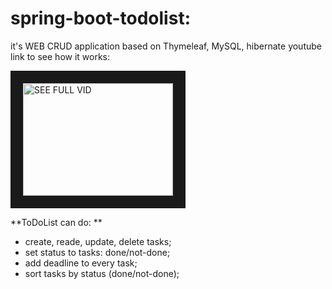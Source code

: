# spring-boot-todolist:
it's WEB CRUD application based on Thymeleaf, MySQL, hibernate
youtube link to see how it works: 

<a href="https://youtu.be/tywy3HmdZwU" target="_blank"><img src="https://img.youtube.com/vi/tywy3HmdZwU/maxresdefault.jpg" 
alt="SEE FULL VID" width="240" height="180" border="20" /></a>

**ToDoList can do: **
- create, reade, update, delete tasks;
- set status to tasks: done/not-done;
- add deadline to every task;
- sort tasks by status (done/not-done);
